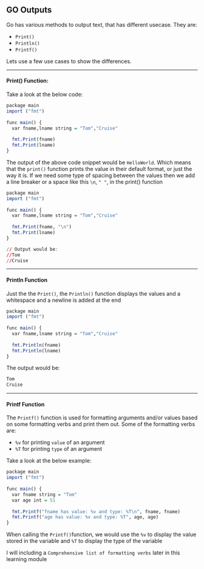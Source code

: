 ## GO Outputs

Go has various methods to output text, that has different usecase.
They are:

- ``Print()``
- ``Println()``
- ``Printf()``

Lets use a few use cases to show the differences.

---

#### Print() Function:
Take a look at the below code:

```r
package main  
import ("fmt")  
  
func main() {  
  var fname,lname string = "Tom","Cruise"  
  
  fmt.Print(fname)  
  fmt.Print(lname)  
}
```
The output of the above code snippet would be ``HelloWorld``. Which means that the ``print()`` function prints the value in their default format, or just the way it is. If we need some type of spacing between the values then we add a line breaker or a space like this ``\n``, ``" "``,  in the print() function

```r
package main  
import ("fmt")  
  
func main() {  
  var fname,lname string = "Tom","Cruise"  
  
  fmt.Print(fname, "\n")  
  fmt.Print(lname)  
}

// Output would be:
//Tom
//Cruise
```

---

#### Println Function
Just the the ``Print()``, the ``Println()`` function displays the values and a whitespace and a newline is added at the end

```r
package main  
import ("fmt")  
  
func main() {  
  var fname,lname string = "Tom","Cruise"  
  
  fmt.Println(fname)  
  fmt.Println(lname)  
}
```
The output would be:
```r
Tom
Cruise
```

---

#### Printf Function

The ``Printf()`` function is used for formatting arguments and/or values based on some formatting verbs and print them out.
Some of the formatting verbs are:
- ``%v`` for printing ``value`` of an argument
- ``%T`` for printing ``type`` of an argument

Take a look at the below example:
```r
package main   
import ("fmt")  
  
func main() {  
  var fname string = "Tom"  
  var age int = 51  
  
  fmt.Printf("fname has value: %v and type: %T\n", fname, fname)  
  fmt.Printf("age has value: %v and type: %T", age, age)   
}
```

When calling the ``Printf()``function, we would use the ``%v`` to display the value stored in the variable and ``%T`` to display the type of the variable


I will including a ``Comprehensive list of formatting verbs`` later in this learning module
